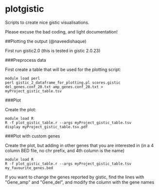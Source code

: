 # plotgistic

Scripts to create nice gistic visualisations.

Please excuse the bad coding, and light documentation!

##Plotting the output (@naveedishaque)

First run gistic2.0 (this is tested in gistic 2.0.23)

###Preprocess data

First create a table that will be used for the plotting script:

```
module load perl
perl gistic_2_dataframe_for_plotting.pl scores.gistic del_genes.conf_20.txt amp_genes.conf_20.txt > myProject_gistic_table.tsv
```

###Plot

Create the plot:

```
module load R
R -f plot_gistic_table.r --args myProject_gistic_table.tsv
display myProject_gistic_table.tsv.pdf
```

###Plot with custom genes

Create the plot, but adding in other genes that you are interested in (in a 4 column BED file, no chr prefix, and 4th column is the name)

```
module load R
R -f plot_gistic_table.r --args myProject_gistic_table.tsv my_favourite_genes.bed
```

If you want to change the genes reported by gistic, find the lines with "Gene_amp" and "Gene_del", and modify the column with the gene names
